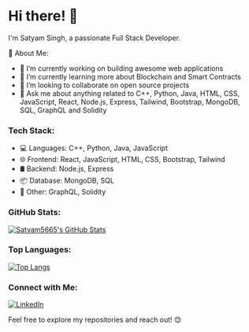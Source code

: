 # Hi there! 👋

I'm Satyam Singh, a passionate Full Stack Developer.

🚀 About Me:
- 🔭 I’m currently working on building awesome web applications
- 🌱 I’m currently learning more about Blockchain and Smart Contracts
- 👯 I’m looking to collaborate on open source projects
- 💬 Ask me about anything related to C++, Python, Java, HTML, CSS, JavaScript, React, Node.js, Express, Tailwind, Bootstrap, MongoDB, SQL, GraphQL and Solidity

### Tech Stack:
- 💻 Languages: C++, Python, Java, JavaScript
- 🌐 Frontend: React, JavaScript, HTML, CSS, Bootstrap, Tailwind
- 🛢️ Backend: Node.js, Express
- 📦 Database: MongoDB, SQL
- 🔧 Other: GraphQL, Solidity

### GitHub Stats:
[![Satyam5665's GitHub Stats](https://github-readme-stats.vercel.app/api?username=Satyam5665&show_icons=true&count_private=true&hide=contribs,prs&theme=radical)](https://github.com/Satyam5665)

### Top Languages:
[![Top Langs](https://github-readme-stats.vercel.app/api/top-langs/?username=Satyam5665&layout=compact&theme=radical)](https://github.com/Satyam5665)

### Connect with Me:
[![LinkedIn](https://img.shields.io/badge/LinkedIn-Connect-blue)](https://in.linkedin.com/in/satyam-singh-b4a32b215)


Feel free to explore my repositories and reach out! 😊

